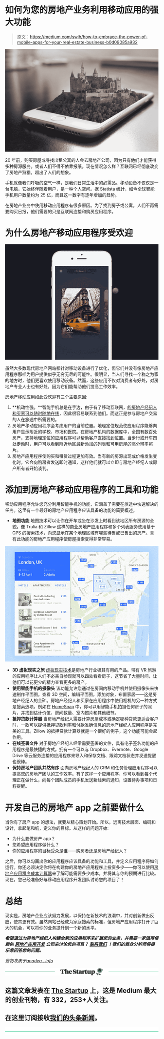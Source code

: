 # 如何为您的房地产业务利用移动应用的强大功能

> 原文：<https://medium.com/swlh/how-to-embrace-the-power-of-mobile-apps-for-your-real-estate-business-b0d09085a932>

![](img/b4e7bc0e97561e7fcac54efa9a3e7aa7.png)

20 年前，购买房屋或寻找出租公寓的人会去房地产公司，因为只有他们才能获得多种房源服务。或者人们不得不依靠报纸。现在情况怎么样？互联网已经彻底改变了房地产狩猎，超出了人们的想象。

手机就像我们呼吸的空气一样，是我们日常生活中的必需品。移动设备不仅仅是一台电脑，它始终伴随着用户，是一种个人空间。据 Statista 统计，如今全球智能手机用户数量约为 25 亿，而且这一数字有逐年增加的趋势。

在房地产业务中使用移动应用程序有很多原因。为了找到房子或公寓，人们不再需要购买日报，他们需要的只是互联网连接和购房应用程序。

# 为什么房地产移动应用程序受欢迎

![](img/6b7c73af0341c04ca17dd91eaa9edf32.png)

虽然大多数现代房地产网站都针对移动设备进行了优化，但它们并没有像房地产应用程序那样为用户提供似乎无穷无尽的可能性。很明显，当人们寻找一个称之为家的地方时，他们更喜欢使用移动设备。然而，这些应用不仅对消费者有好处，对房地产专业人士也有好处，因为它们能帮助他们提高工作效率。

房地产移动应用如此受欢迎有三个主要原因:

1.  **机动性强。**智能手机总是在手边，由于有了移动互联网，[的房地产经纪人和买家可以随时随地在线](https://anadea.info/projects/agentfolio-mobile-apps)，因此很容易联系到他们。而这正是参与房地产交易的人在旅途中所需要的。
2.  房地产移动应用程序会考虑用户的当前位置。地理定位规范使应用程序能够向用户显示附近的学校、市场和医院。在房地产机构的数据库中，全国有数百处房产，支持地理定位的应用程序可以帮助客户直接找到位置。当步行或开车四处走动时，用户可以看到附近地区最新添加的列表和可用房屋的高分辨率照片。
3.  房地产应用程序使购买和租赁过程更加有效。当有新的房源出现或价格发生变化时，它会向购房者发送即时通知，这样他们就可以立即与房地产经纪人或房产所有者开始谈判。

# 添加到房地产移动应用程序的工具和功能

移动应用程序允许您充分利用智能手机的功能，它涵盖了需要在旅途中快速解决的任务。这里有一个最好的房地产应用程序应该具备的功能的简要概述。

*   **地图功能**
    地图技术可以让你在开车或坐在沙发上时看到该地区所有房源的全貌。像 Trulia 和 Zillow 这样的商业房地产应用程序和多个列表服务使用基于 GPS 的搜索技术，向您显示在某个地理区域有哪些待售或已售出的房产。具有此功能的房地产应用程序使房屋搜索变得非常容易。

![](img/949883e8f557b40a25b740125ea68481.png)

*   **3D 虚拟现实之旅**
    [虚拟现实技术](https://render3dquick.com/blog/2017/5/25/7-reasons-why-virtual-reality-technology-will-totally-disrupt-the-real-estate-industry-infographic)是房地产行业极其有用的产品。带有 VR 旅游的应用程序让人们不必亲自参观就可以四处看看房子，这节省了大量时间，让他们可以花更少的精力查看更多的房产。
*   **使用智能手机的摄像头**
    该功能允许您通过在房间内移动手机并使用摄像头来快速制作平面图。查看 3D 空间，编辑平面图，添加对象，布置家居——这是房地产经纪人的金矿。房地产经纪人和买家在应用程序中使用相机的另一种方式是搜索选项，例如在 [HomeSnap](https://play.google.com/store/apps/details?id=com.homesnap) 中，你可以用智能手机拍摄任何房子的照片，并找到估计价值、房间数量、室内照片和其他细节。
*   **抵押贷款计算器**
    当房地产经纪人需要计算房屋成本或确定哪种贷款更适合客户时，一款可以提供抵押贷款利率和付款准确信息的房地产经纪人应用程序是完美的工具。Zillow 的抵押贷款计算器就是一个很好的例子，这个功能可能会起作用。
*   **在线签署文件**
    对于房地产经纪人经常需要签署的文件，具有电子签名功能的应用程序是最快捷的方式。拥有一个可以与 Dropbox、Evernote、Google Drive 等云服务连接的应用程序来导入和保存文档、跟踪文档状态并发送提醒也很棒。
*   **保持房地产团队井然有序**
    面向房地产经纪人的 CRM 和任务管理应用程序可以提高您的房地产团队的工作效率。有了这样一个应用程序，你可以看到每个代理正在做什么，向每个团队成员的手机发送新线索的通知，设置待办事项和日程提醒。

# 开发自己的房地产 app 之前要做什么

当你有了房产 app 的想法，就要从精心策划开始。所以，远离技术层面、编码和设计，拿起笔和纸，定义你的目标。从这样的问题开始:

*   为什么要做房产 app？
*   您希望应用程序做什么？
*   你的应用程序的目标受众是谁——购房者还是房地产经纪人？

之后，你可以勾画出你的应用程序应该具备的功能和工具，并定义应用程序将如何运行。你还必须决定你将在构建你的房地产应用程序上投资多少——你可以使用[房地产应用程序成本计算器](https://anadea.info/tools/calculator/real-estate)来了解可能需要多少成本，并将其与你的预期进行比较。现在，您已经准备好与移动应用程序开发团队讨论您的项目了！

# 总结

现实是，房地产企业应该努力发展，以保持在新技术的浪潮中，并对创新做出反应，使其更有效。虽然网站已经成为家庭搜索的标准，但房地产应用程序打开了巨大的机会，可以将你的业务提升到一个新的水平。

***希望通过为房地产经纪人构建全新的应用程序来扩展您的业务，并需要一家值得信赖的*** [***房地产应用开发***](https://anadea.info/solutions/real-estate-software) ***公司来讨论您的项目？*** [***联系我们***](https://anadea.info/contacts) ***！我们的商业分析师将很乐意回答您的问题。***

*最初发表于*[*anadea . info*](https://anadea.info/blog/how-to-embrace-the-power-of-mobile-apps-for-your-real-estate-business)

[![](img/308a8d84fb9b2fab43d66c117fcc4bb4.png)](https://medium.com/swlh)

## 这篇文章发表在 [The Startup](https://medium.com/swlh) 上，这是 Medium 最大的创业刊物，有 332，253+人关注。

## 在这里订阅接收[我们的头条新闻](http://growthsupply.com/the-startup-newsletter/)。

[![](img/b0164736ea17a63403e660de5dedf91a.png)](https://medium.com/swlh)